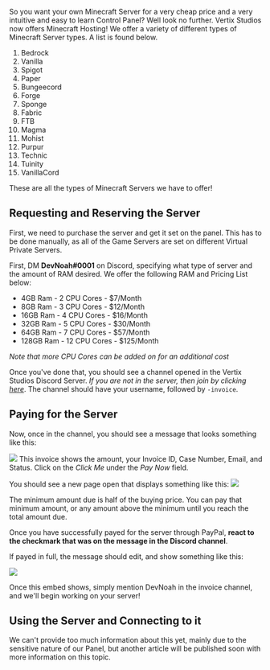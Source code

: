 So you want your own Minecraft Server for a very cheap price and a very intuitive and easy to learn Control Panel? Well look no further. Vertix Studios now offers Minecraft Hosting! We offer a variety of different types of Minecraft Server types. A list is found below.

1. Bedrock
2. Vanilla
3. Spigot
4. Paper
5.  Bungeecord
6.  Forge
7.  Sponge
8.  Fabric
9.  FTB
10.  Magma
11.  Mohist
12.  Purpur
13.  Technic
14.  Tuinity
15.  VanillaCord

These are all the types of Minecraft Servers we have to offer!

## Requesting and Reserving the Server

First, we need to purchase the server and get it set on the panel.
This has to be done manually, as all of the Game Servers are set on different Virtual Private Servers.

First, DM **DevNoah#0001** on Discord, specifying what type of server and the amount of RAM desired.
We offer the following RAM and Pricing List below:
* 4GB Ram - 2 CPU Cores - $7/Month
* 8GB Ram - 3 CPU Cores - $12/Month
* 16GB Ram - 4 CPU Cores - $16/Month
* 32GB Ram - 5 CPU Cores - $30/Month
* 64GB Ram - 7 CPU Cores - $57/Month
* 128GB Ram - 12 CPU Cores - $125/Month

*Note that more CPU Cores can be added on for an additional cost*

Once you've done that, you should see a channel opened in the Vertix Studios Discord Server.
*If you are not in the server, then join by clicking [here](https://discord.gg/G4549AgC2q)*.
The channel should have your username, followed by `-invoice`.

## Paying for the Server
Now, once in the channel, you should see a message that looks something like this:

![](https://devnoah.reeee.ee/53x2cEezg.png)
This invoice shows the amount, your Invoice ID, Case Number, Email, and Status.
Click on the *Click Me* under the *Pay Now* field.

You should see a new page open that displays something like this:
![](https://devnoah.reeee.ee/53x2JV_j0.png)

The minimum amount due is half of the buying price. You can pay that minimum amount, or any amount above the minimum until you reach the total amount due.

Once you have successfully payed for the server through PayPal, **react to the checkmark that was on the message in the Discord channel**.

If payed in full, the message should edit, and show something like this:

![](https://devnoah.reeee.ee/53x3r7usa.png)

Once this embed shows, simply mention DevNoah in the invoice channel, and we'll begin working on your server!

## Using the Server and Connecting to it
We can't provide too much information about this yet, mainly due to the sensitive nature of our Panel, but another article will be published soon with more information on this topic.

